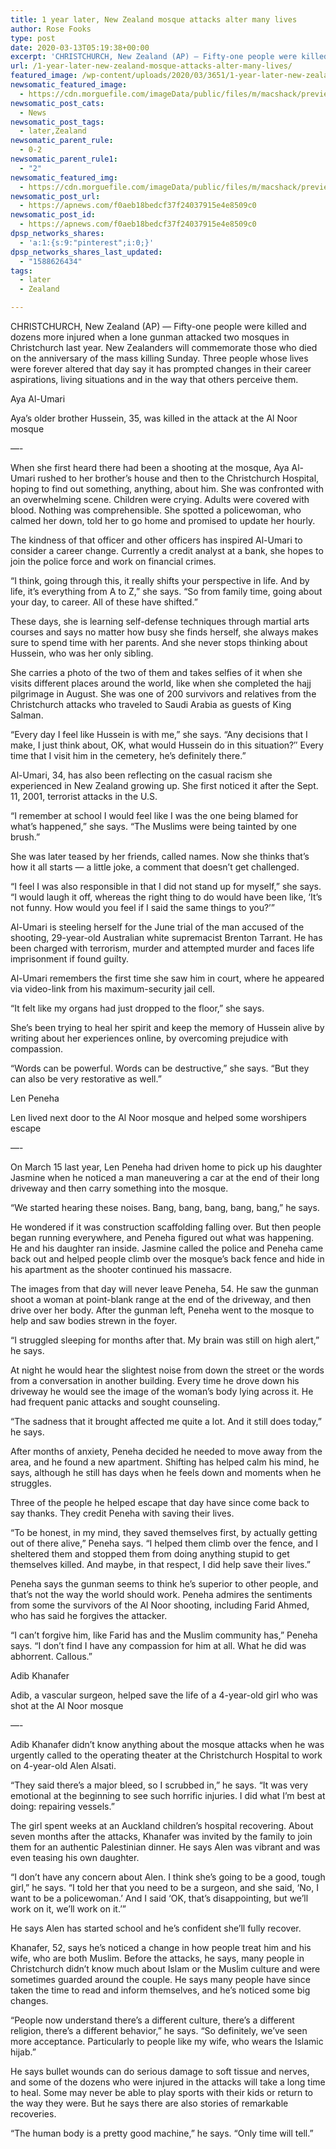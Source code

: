 ```yaml
---
title: 1 year later, New Zealand mosque attacks alter many lives
author: Rose Fooks
type: post
date: 2020-03-13T05:19:38+00:00
excerpt: 'CHRISTCHURCH, New Zealand (AP) — Fifty-one people were killed and dozens more injured when a lone gunman attacked two mosques in Christchurch last year. New Zealanders will commemorate those who died on the anniversary of the mass killing Sunday. Three people whose lives were forever altered that day say it has prompted changes in their&hellip;'
url: /1-year-later-new-zealand-mosque-attacks-alter-many-lives/
featured_image: /wp-content/uploads/2020/03/3651/1-year-later-new-zealand-mosque-attacks-alter-many-lives.jpg
newsomatic_featured_image:
  - https://cdn.morguefile.com/imageData/public/files/m/macshack/preview/fldr_2008_11_28/file000658839340.jpg
newsomatic_post_cats:
  - News
newsomatic_post_tags:
  - later,Zealand
newsomatic_parent_rule:
  - 0-2
newsomatic_parent_rule1:
  - "2"
newsomatic_featured_img:
  - https://cdn.morguefile.com/imageData/public/files/m/macshack/preview/fldr_2008_11_28/file000658839340.jpg
newsomatic_post_url:
  - https://apnews.com/f0aeb18bedcf37f24037915e4e8509c0
newsomatic_post_id:
  - https://apnews.com/f0aeb18bedcf37f24037915e4e8509c0
dpsp_networks_shares:
  - 'a:1:{s:9:"pinterest";i:0;}'
dpsp_networks_shares_last_updated:
  - "1588626434"
tags:
  - later
  - Zealand

---
```

<div class="Article" data-key="article">
  <p class="Component-root-0-2-77 Component-p-0-2-69">
    CHRISTCHURCH, New Zealand (AP) — Fifty-one people were killed and dozens more injured when a lone gunman attacked two mosques in Christchurch last year. New Zealanders will commemorate those who died on the anniversary of the mass killing Sunday. Three people whose lives were forever altered that day say it has prompted changes in their career aspirations, living situations and in the way that others perceive them.
  </p>
  
  <p class="Component-root-0-2-77 Component-p-0-2-69">
    Aya Al-Umari
  </p>
  
  <p class="Component-root-0-2-77 Component-p-0-2-69">
    Aya’s older brother Hussein, 35, was killed in the attack at the Al Noor mosque
  </p>
  
  <p class="Component-root-0-2-77 Component-p-0-2-69">
    —-
  </p>
  
  <p class="Component-root-0-2-77 Component-p-0-2-69">
    When she first heard there had been a shooting at the mosque, Aya Al-Umari rushed to her brother’s house and then to the Christchurch Hospital, hoping to find out something, anything, about him. She was confronted with an overwhelming scene. Children were crying. Adults were covered with blood. Nothing was comprehensible. She spotted a policewoman, who calmed her down, told her to go home and promised to update her hourly.
  </p>
  
  <div data-key="ad-placeholder" id="div-gpt-ad-1470255291270-0" class="DFPSlot Component-dfp-0-2-73 Component-ad-0-2-39">
  </div>
  
  <p class="Component-root-0-2-77 Component-p-0-2-69">
    The kindness of that officer and other officers has inspired Al-Umari to consider a career change. Currently a credit analyst at a bank, she hopes to join the police force and work on financial crimes.
  </p>
  
  <p class="Component-root-0-2-77 Component-p-0-2-69">
    “I think, going through this, it really shifts your perspective in life. And by life, it’s everything from A to Z,” she says. “So from family time, going about your day, to career. All of these have shifted.”
  </p>
  
  <p class="Component-root-0-2-77 Component-p-0-2-69">
    These days, she is learning self-defense techniques through martial arts courses and says no matter how busy she finds herself, she always makes sure to spend time with her parents. And she never stops thinking about Hussein, who was her only sibling.
  </p>
  
  <p class="Component-root-0-2-77 Component-p-0-2-69">
    She carries a photo of the two of them and takes selfies of it when she visits different places around the world, like when she completed the hajj pilgrimage in August. She was one of 200 survivors and relatives from the Christchurch attacks who traveled to Saudi Arabia as guests of King Salman.
  </p>
  
  <p class="Component-root-0-2-77 Component-p-0-2-69">
    “Every day I feel like Hussein is with me,” she says. “Any decisions that I make, I just think about, OK, what would Hussein do in this situation?″ Every time that I visit him in the cemetery, he’s definitely there.”
  </p>
  
  <p class="Component-root-0-2-77 Component-p-0-2-69">
    Al-Umari, 34, has also been reflecting on the casual racism she experienced in New Zealand growing up. She first noticed it after the Sept. 11, 2001, terrorist attacks in the U.S.
  </p>
  
  <p class="Component-root-0-2-77 Component-p-0-2-69">
    “I remember at school I would feel like I was the one being blamed for what’s happened,” she says. “The Muslims were being tainted by one brush.”
  </p>
  
  <div data-key="ad-placeholder" id="div-gpt-ad-1470255291270-1" class="DFPSlot Component-dfp-0-2-73 Component-ad-0-2-39">
  </div>
  
  <p class="Component-root-0-2-77 Component-p-0-2-69">
    She was later teased by her friends, called names. Now she thinks that’s how it all starts — a little joke, a comment that doesn’t get challenged.
  </p>
  
  <p class="Component-root-0-2-77 Component-p-0-2-69">
    “I feel I was also responsible in that I did not stand up for myself,” she says. “I would laugh it off, whereas the right thing to do would have been like, ‘It’s not funny. How would you feel if I said the same things to you?’”
  </p>
  
  <p class="Component-root-0-2-77 Component-p-0-2-69">
    Al-Umari is steeling herself for the June trial of the man accused of the shooting, 29-year-old Australian white supremacist Brenton Tarrant. He has been charged with terrorism, murder and attempted murder and faces life imprisonment if found guilty.
  </p>
  
  <p class="Component-root-0-2-77 Component-p-0-2-69">
    Al-Umari remembers the first time she saw him in court, where he appeared via video-link from his maximum-security jail cell.
  </p>
  
  <p class="Component-root-0-2-77 Component-p-0-2-69">
    “It felt like my organs had just dropped to the floor,” she says.
  </p>
  
  <p class="Component-root-0-2-77 Component-p-0-2-69">
    She’s been trying to heal her spirit and keep the memory of Hussein alive by writing about her experiences online, by overcoming prejudice with compassion.
  </p>
  
  <p class="Component-root-0-2-77 Component-p-0-2-69">
    “Words can be powerful. Words can be destructive,” she says. “But they can also be very restorative as well.”
  </p>
  
  <p class="Component-root-0-2-77 Component-p-0-2-69">
    Len Peneha
  </p>
  
  <p class="Component-root-0-2-77 Component-p-0-2-69">
    Len lived next door to the Al Noor mosque and helped some worshipers escape
  </p>
  
  <p class="Component-root-0-2-77 Component-p-0-2-69">
    —-
  </p>
  
  <p class="Component-root-0-2-77 Component-p-0-2-69">
    On March 15 last year, Len Peneha had driven home to pick up his daughter Jasmine when he noticed a man maneuvering a car at the end of their long driveway and then carry something into the mosque.
  </p>
  
  <p class="Component-root-0-2-77 Component-p-0-2-69">
    “We started hearing these noises. Bang, bang, bang, bang, bang,” he says.
  </p>
  
  <p class="Component-root-0-2-77 Component-p-0-2-69">
    He wondered if it was construction scaffolding falling over. But then people began running everywhere, and Peneha figured out what was happening. He and his daughter ran inside. Jasmine called the police and Peneha came back out and helped people climb over the mosque’s back fence and hide in his apartment as the shooter continued his massacre.
  </p>
  
  <p class="Component-root-0-2-77 Component-p-0-2-69">
    The images from that day will never leave Peneha, 54. He saw the gunman shoot a woman at point-blank range at the end of the driveway, and then drive over her body. After the gunman left, Peneha went to the mosque to help and saw bodies strewn in the foyer.
  </p>
  
  <p class="Component-root-0-2-77 Component-p-0-2-69">
    “I struggled sleeping for months after that. My brain was still on high alert,” he says.
  </p>
  
  <p class="Component-root-0-2-77 Component-p-0-2-69">
    At night he would hear the slightest noise from down the street or the words from a conversation in another building. Every time he drove down his driveway he would see the image of the woman’s body lying across it. He had frequent panic attacks and sought counseling.
  </p>
  
  <p class="Component-root-0-2-77 Component-p-0-2-69">
    “The sadness that it brought affected me quite a lot. And it still does today,” he says.
  </p>
  
  <p class="Component-root-0-2-77 Component-p-0-2-69">
    After months of anxiety, Peneha decided he needed to move away from the area, and he found a new apartment. Shifting has helped calm his mind, he says, although he still has days when he feels down and moments when he struggles.
  </p>
  
  <p class="Component-root-0-2-77 Component-p-0-2-69">
    Three of the people he helped escape that day have since come back to say thanks. They credit Peneha with saving their lives.
  </p>
  
  <p class="Component-root-0-2-77 Component-p-0-2-69">
    “To be honest, in my mind, they saved themselves first, by actually getting out of there alive,” Peneha says. “I helped them climb over the fence, and I sheltered them and stopped them from doing anything stupid to get themselves killed. And maybe, in that respect, I did help save their lives.”
  </p>
  
  <p class="Component-root-0-2-77 Component-p-0-2-69">
    Peneha says the gunman seems to think he’s superior to other people, and that’s not the way the world should work. Peneha admires the sentiments from some the survivors of the Al Noor shooting, including Farid Ahmed, who has said he forgives the attacker.
  </p>
  
  <p class="Component-root-0-2-77 Component-p-0-2-69">
    “I can’t forgive him, like Farid has and the Muslim community has,” Peneha says. “I don’t find I have any compassion for him at all. What he did was abhorrent. Callous.”
  </p>
  
  <p class="Component-root-0-2-77 Component-p-0-2-69">
    Adib Khanafer
  </p>
  
  <p class="Component-root-0-2-77 Component-p-0-2-69">
    Adib, a vascular surgeon, helped save the life of a 4-year-old girl who was shot at the Al Noor mosque
  </p>
  
  <p class="Component-root-0-2-77 Component-p-0-2-69">
    —-
  </p>
  
  <p class="Component-root-0-2-77 Component-p-0-2-69">
    Adib Khanafer didn’t know anything about the mosque attacks when he was urgently called to the operating theater at the Christchurch Hospital to work on 4-year-old Alen Alsati.
  </p>
  
  <p class="Component-root-0-2-77 Component-p-0-2-69">
    “They said there’s a major bleed, so I scrubbed in,” he says. “It was very emotional at the beginning to see such horrific injuries. I did what I’m best at doing: repairing vessels.”
  </p>
  
  <p class="Component-root-0-2-77 Component-p-0-2-69">
    The girl spent weeks at an Auckland children’s hospital recovering. About seven months after the attacks, Khanafer was invited by the family to join them for an authentic Palestinian dinner. He says Alen was vibrant and was even teasing his own daughter.
  </p>
  
  <p class="Component-root-0-2-77 Component-p-0-2-69">
    “I don’t have any concern about Alen. I think she’s going to be a good, tough girl,” he says. “I told her that you need to be a surgeon, and she said, ‘No, I want to be a policewoman.’ And I said ‘OK, that’s disappointing, but we’ll work on it, we’ll work on it.’”
  </p>
  
  <p class="Component-root-0-2-77 Component-p-0-2-69">
    He says Alen has started school and he’s confident she’ll fully recover.
  </p>
  
  <p class="Component-root-0-2-77 Component-p-0-2-69">
    Khanafer, 52, says he’s noticed a change in how people treat him and his wife, who are both Muslim. Before the attacks, he says, many people in Christchurch didn’t know much about Islam or the Muslim culture and were sometimes guarded around the couple. He says many people have since taken the time to read and inform themselves, and he’s noticed some big changes.
  </p>
  
  <p class="Component-root-0-2-77 Component-p-0-2-69">
    “People now understand there’s a different culture, there’s a different religion, there’s a different behavior,” he says. “So definitely, we’ve seen more acceptance. Particularly to people like my wife, who wears the Islamic hijab.”
  </p>
  
  <p class="Component-root-0-2-77 Component-p-0-2-69">
    He says bullet wounds can do serious damage to soft tissue and nerves, and some of the dozens who were injured in the attacks will take a long time to heal. Some may never be able to play sports with their kids or return to the way they were. But he says there are also stories of remarkable recoveries.
  </p>
  
  <p class="Component-root-0-2-77 Component-p-0-2-69">
    “The human body is a pretty good machine,” he says. “Only time will tell.”
  </p>
</div>